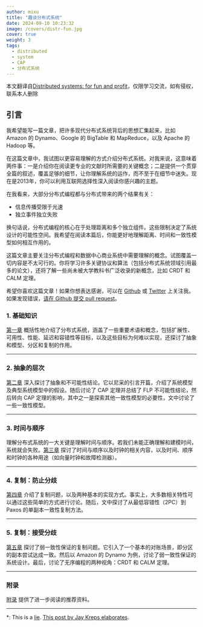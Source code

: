 ```yaml
---
author: mixu
title: "趣谈分布式系统"
date: 2024-09-10 10:23:32
image: /covers/distr-fun.jpg
cover: true
weight: 3
tags:
  - distributed
  - system
  - CAP
  - 分布式系统
---
```


本文翻译自[Distributed systems: for fun and profit](http://book.mixu.net/distsys/)，仅限学习交流，如有侵权，联系本人删除

## 引言

我希望能写一篇文章，把许多现代分布式系统背后的思想汇集起来，比如 Amazon 的 Dynamo、Google 的 BigTable 和 MapReduce，以及 Apache 的 Hadoop 等。

在这篇文章中，我试图以更容易理解的方式介绍分布式系统。对我来说，这意味着两件事：一是介绍你在阅读更专业的文献时所需要的关键概念；二是提供一个贯穿全篇的叙述，覆盖足够的细节，让你理解系统的运作，而不至于在细节中迷失。现在是2013年，你可以利用互联网选择性深入阅读你感兴趣的主题。

在我看来，大部分分布式编程都与分布式带来的两个结果有关：
- 信息传播受限于光速
- 独立事件独立失败

换句话说，分布式编程的核心在于处理距离和多个独立组件。这些限制决定了系统设计的可能性空间。我希望在阅读本篇后，你能更好地理解距离、时间和一致性模型如何相互作用的。

这篇文章主要关注分布式编程和数据中心商业系统中需要理解的概念。试图覆盖一切内容是不太可行的。你将学习许多关键协议和算法（包括分布式系统领域引用最多的论文），还将了解一些尚未被大学教科书广泛收录的新概念，比如 CRDT 和 CALM 定理。

希望你喜欢这篇文章！如果你想表达感谢，可以在 [Github](https://github.com/mixu/) 或 [Twitter](https://twitter.com/mikitotakada) 上关注我。如果发现错误，[请在 Github 提交 pull request](https://github.com/mixu/distsysbook/issues)。


### 1. 基础知识

[第一章](https://book.mixu.net/distsys/single-page.html#intro) 概括性地介绍了分布式系统，涵盖了一些重要术语和概念，包括扩展性、可用性、性能、延迟和容错性等目标，以及这些目标为何难以实现，还探讨了抽象和模型、分区和复制的作用。

---

### 2. 抽象的层次

[第二章](https://book.mixu.net/distsys/single-page.html#abstractions) 深入探讨了抽象和不可能性结论。它以尼采的引言开篇，介绍了系统模型及典型系统模型中的假设。随后讨论了 CAP 定理并总结了 FLP 不可能性结论，然后转向 CAP 定理的影响，其中之一是探索其他一致性模型的必要性，文中讨论了一些一致性模型。

---

### 3. 时间与顺序

理解分布式系统的一大关键是理解时间与顺序。若我们未能正确理解和建模时间，系统就会失败。[第三章](https://book.mixu.net/distsys/single-page.html#time) 探讨了时间与顺序以及时钟的相关内容，以及时间、顺序和时钟的各种用途（如向量时钟和故障检测器）。

---

### 4. 复制：防止分歧

[第四章](https://book.mixu.net/distsys/single-page.html#replication) 介绍了复制问题，以及两种基本的实现方式。事实上，大多数相关特性可以通过这些简单的方式进行讨论。随后，文中探讨了从最低容错性（2PC）到 Paxos 的单副本一致性复制方法。

---

### 5. 复制：接受分歧

[第五章](https://book.mixu.net/distsys/single-page.html#eventual) 探讨了弱一致性保证的复制问题。它引入了一个基本的对账场景，即分区的副本尝试达成一致。然后以 Amazon 的 Dynamo 为例，讨论了弱一致性保证的系统设计。最后，讨论了无序编程的两种视角：CRDT 和 CALM 定理。

---

### 附录

[附录](https://book.mixu.net/distsys/single-page.html#appendix) 提供了进一步阅读的推荐资料。

---

*: This is a [lie](https://en.wikipedia.org/wiki/Statistical_independence). [This post by Jay Kreps elaborates](http://blog.empathybox.com/post/19574936361/getting-real-about-distributed-system-reliability).